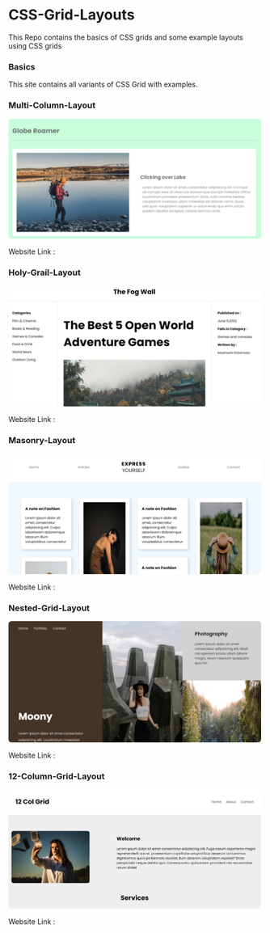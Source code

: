 # CSS-Grid-Layouts
This Repo contains the basics of CSS grids and some example layouts using CSS grids 


### Basics
This site contains all variants of CSS Grid with examples.


### Multi-Column-Layout

<img src="./assets/proj1.jpg" alt="proj1" style="width: 500px; border-radius: 6px;"></img>

Website Link : 

### Holy-Grail-Layout

<img src="./assets/proj2.jpg" alt="proj2" style="width: 500px; border-radius: 6px;"></img>

Website Link : 

### Masonry-Layout

<img src="./assets/proj3.jpg" alt="proj2" style="width: 500px; border-radius: 6px;"></img>

Website Link : 

### Nested-Grid-Layout

<img src="./assets/proj4.jpg" alt="proj2" style="width: 500px; border-radius: 6px;"></img>

Website Link : 

### 12-Column-Grid-Layout

<img src="./assets/proj5.jpg" alt="proj2" style="width: 500px; border-radius: 6px;"></img>

Website Link : 
